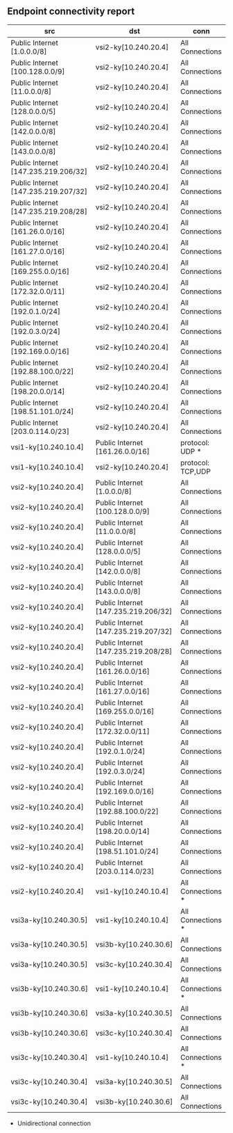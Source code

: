 ## Endpoint connectivity report
| src | dst | conn |
|-----|-----|------|
| Public Internet [1.0.0.0/8] | vsi2-ky[10.240.20.4] | All Connections |
| Public Internet [100.128.0.0/9] | vsi2-ky[10.240.20.4] | All Connections |
| Public Internet [11.0.0.0/8] | vsi2-ky[10.240.20.4] | All Connections |
| Public Internet [128.0.0.0/5] | vsi2-ky[10.240.20.4] | All Connections |
| Public Internet [142.0.0.0/8] | vsi2-ky[10.240.20.4] | All Connections |
| Public Internet [143.0.0.0/8] | vsi2-ky[10.240.20.4] | All Connections |
| Public Internet [147.235.219.206/32] | vsi2-ky[10.240.20.4] | All Connections |
| Public Internet [147.235.219.207/32] | vsi2-ky[10.240.20.4] | All Connections |
| Public Internet [147.235.219.208/28] | vsi2-ky[10.240.20.4] | All Connections |
| Public Internet [161.26.0.0/16] | vsi2-ky[10.240.20.4] | All Connections |
| Public Internet [161.27.0.0/16] | vsi2-ky[10.240.20.4] | All Connections |
| Public Internet [169.255.0.0/16] | vsi2-ky[10.240.20.4] | All Connections |
| Public Internet [172.32.0.0/11] | vsi2-ky[10.240.20.4] | All Connections |
| Public Internet [192.0.1.0/24] | vsi2-ky[10.240.20.4] | All Connections |
| Public Internet [192.0.3.0/24] | vsi2-ky[10.240.20.4] | All Connections |
| Public Internet [192.169.0.0/16] | vsi2-ky[10.240.20.4] | All Connections |
| Public Internet [192.88.100.0/22] | vsi2-ky[10.240.20.4] | All Connections |
| Public Internet [198.20.0.0/14] | vsi2-ky[10.240.20.4] | All Connections |
| Public Internet [198.51.101.0/24] | vsi2-ky[10.240.20.4] | All Connections |
| Public Internet [203.0.114.0/23] | vsi2-ky[10.240.20.4] | All Connections |
| vsi1-ky[10.240.10.4] | Public Internet [161.26.0.0/16] | protocol: UDP * |
| vsi1-ky[10.240.10.4] | vsi2-ky[10.240.20.4] | protocol: TCP,UDP |
| vsi2-ky[10.240.20.4] | Public Internet [1.0.0.0/8] | All Connections |
| vsi2-ky[10.240.20.4] | Public Internet [100.128.0.0/9] | All Connections |
| vsi2-ky[10.240.20.4] | Public Internet [11.0.0.0/8] | All Connections |
| vsi2-ky[10.240.20.4] | Public Internet [128.0.0.0/5] | All Connections |
| vsi2-ky[10.240.20.4] | Public Internet [142.0.0.0/8] | All Connections |
| vsi2-ky[10.240.20.4] | Public Internet [143.0.0.0/8] | All Connections |
| vsi2-ky[10.240.20.4] | Public Internet [147.235.219.206/32] | All Connections |
| vsi2-ky[10.240.20.4] | Public Internet [147.235.219.207/32] | All Connections |
| vsi2-ky[10.240.20.4] | Public Internet [147.235.219.208/28] | All Connections |
| vsi2-ky[10.240.20.4] | Public Internet [161.26.0.0/16] | All Connections |
| vsi2-ky[10.240.20.4] | Public Internet [161.27.0.0/16] | All Connections |
| vsi2-ky[10.240.20.4] | Public Internet [169.255.0.0/16] | All Connections |
| vsi2-ky[10.240.20.4] | Public Internet [172.32.0.0/11] | All Connections |
| vsi2-ky[10.240.20.4] | Public Internet [192.0.1.0/24] | All Connections |
| vsi2-ky[10.240.20.4] | Public Internet [192.0.3.0/24] | All Connections |
| vsi2-ky[10.240.20.4] | Public Internet [192.169.0.0/16] | All Connections |
| vsi2-ky[10.240.20.4] | Public Internet [192.88.100.0/22] | All Connections |
| vsi2-ky[10.240.20.4] | Public Internet [198.20.0.0/14] | All Connections |
| vsi2-ky[10.240.20.4] | Public Internet [198.51.101.0/24] | All Connections |
| vsi2-ky[10.240.20.4] | Public Internet [203.0.114.0/23] | All Connections |
| vsi2-ky[10.240.20.4] | vsi1-ky[10.240.10.4] | All Connections * |
| vsi3a-ky[10.240.30.5] | vsi1-ky[10.240.10.4] | All Connections * |
| vsi3a-ky[10.240.30.5] | vsi3b-ky[10.240.30.6] | All Connections |
| vsi3a-ky[10.240.30.5] | vsi3c-ky[10.240.30.4] | All Connections |
| vsi3b-ky[10.240.30.6] | vsi1-ky[10.240.10.4] | All Connections * |
| vsi3b-ky[10.240.30.6] | vsi3a-ky[10.240.30.5] | All Connections |
| vsi3b-ky[10.240.30.6] | vsi3c-ky[10.240.30.4] | All Connections |
| vsi3c-ky[10.240.30.4] | vsi1-ky[10.240.10.4] | All Connections * |
| vsi3c-ky[10.240.30.4] | vsi3a-ky[10.240.30.5] | All Connections |
| vsi3c-ky[10.240.30.4] | vsi3b-ky[10.240.30.6] | All Connections |

* Unidirectional connection
